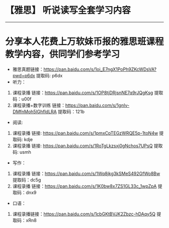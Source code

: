 # 【雅思】 听说读写全套学习内容
***
# 分享本人花费上万软妹币报的雅思班课程教学内容，供同学们参考学习
* 雅思真题链接：https://pan.baidu.com/s/1oi_E7ngX1PoPh9ZKcWDsVA?pwd=p6dx 提取码: p6dx
* 听力：
1. 课程录播 链接：https://pan.baidu.com/s/1OP8tjDRjsnNE7q9rJQgKsg 提取码：u00f
2. 课程录播+数字训练 链接：https://pan.baidu.com/s/1gnIv-DMfnMoh5lGhfldLRA 提取码：121b  
* 阅读:
1. 课程录播 链接: https://pan.baidu.com/s/1pmxCpTEGzWRQE5p-1toN4w 提取码: kdje
2. 课程录播 链接: https://pan.baidu.com/s/1RoTgLkzsxj0gNchos7UPsQ 提取码: usmh
* 写作：
1. 课程录播 链接：https://pan.baidu.com/s/1Wq8jkg3kSMeS492GfWo8Bw 提取码：dc5g
2. 课程录播 链接：https://pan.baidu.com/s/1K0bw8x7ZS1GL33c_1wpZpA 提取码：dnx9
* 口语：
1. 课程录播链接：https://pan.baidu.com/s/1cbGKtBVJK2Zbzc-hDAqy5Q  提取码：xRn8
